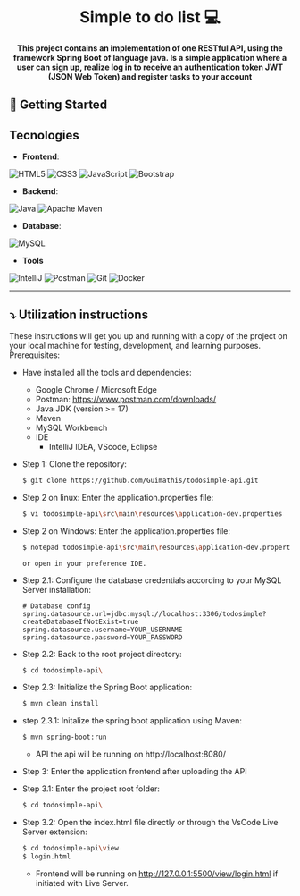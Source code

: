 
<h1 align="center" style="font-weight: bold;">Simple to do list 💻</h1>
<p align="center">
  <b>This project contains an implementation of one RESTful API, using the framework Spring Boot of language java. 
Is a simple application where a user can sign up, realize log in to receive an authentication token JWT (JSON Web Token) and register tasks to your account</b>
</p>


## 🚀 Getting Started

## Tecnologies
- **Frontend**:

![HTML5](https://img.shields.io/badge/HTML5-E34F26?style=for-the-badge&logo=html5&logoColor=white)
![CSS3](https://img.shields.io/badge/CSS3-1572B6?style=for-the-badge&logo=css3&logoColor=white)
![JavaScript](https://img.shields.io/badge/JavaScript-F7DF1E?style=for-the-badge&logo=javascript&logoColor=black)
![Bootstrap](https://img.shields.io/badge/-boostrap-0D1117?style=for-the-badge&logo=bootstrap&labelColor=0D1117)

- **Backend**:

![Java](https://img.shields.io/badge/java-%23ED8B00.svg?style=for-the-badge&logo=openjdk&logoColor=white)
![Apache Maven](https://img.shields.io/badge/apache_maven-C71A36?style=for-the-badge&logo=apachemaven&logoColor=white)

- **Database**:

![MySQL]( https://img.shields.io/badge/mysql-%2300f.svg?style=for-the-badge&logo=mysql&logoColor=white)

- **Tools**

![IntelliJ](https://img.shields.io/badge/IntelliJ_IDEA-000000.svg?style=for-the-badge&logo=intellij-idea&logoColor=white)
![Postman](https://img.shields.io/badge/Postman-FF6C37.svg?style=for-the-badge&logo=Postman&logoColor=white)
![Git](https://img.shields.io/badge/GIT-E44C30?style=for-the-badge&logo=git&logoColor=white)
![Docker](https://img.shields.io/badge/Docker-2CA5E0?style=for-the-badge&logo=docker&logoColor=white)

---

## ⤵ Utilization instructions

These instructions will get you up and running with a copy of the project on your local machine for testing, development, and learning purposes.
Prerequisites:
- Have installed all the tools and dependencies:
  - Google Chrome / Microsoft Edge
  - Postman: https://www.postman.com/downloads/
  - Java JDK (version >= 17)
  - Maven
  - MySQL Workbench
  - IDE
    - IntelliJ IDEA, VScode, Eclipse
    

- Step 1: Clone the repository:
  ```bash
  $ git clone https://github.com/Guimathis/todosimple-api.git
  ```

- Step 2 on linux: Enter the application.properties file:
  ```bash
  $ vi todosimple-api\src\main\resources\application-dev.properties
  ```
- Step 2 on Windows: Enter the application.properties file:
  ```bash
  $ notepad todosimple-api\src\main\resources\application-dev.properties
  ```
      or open in your preference IDE.


- Step 2.1: Configure the database credentials according to your MySQL Server installation:
  ```proprieties
  # Database config
  spring.datasource.url=jdbc:mysql://localhost:3306/todosimple?createDatabaseIfNotExist=true
  spring.datasource.username=YOUR_USERNAME
  spring.datasource.password=YOUR_PASSWORD
  ```
  
- Step 2.2: Back to the root project directory:
  ```bash
  $ cd todosimple-api\
  ```
  
- Step 2.3: Initialize the Spring Boot application:
  ```bash
  $ mvn clean install
  ```
- step 2.3.1: Initalize the spring boot application using Maven:
  ```bash
  $ mvn spring-boot:run
  ```
    - API the api will be running on http://localhost:8080/


- Step 3: Enter the application frontend after uploading the API

- Step 3.1: Enter the project root folder:
  ```bash
  $ cd todosimple-api\
  ```

- Step 3.2: Open the index.html file directly or through the VsCode Live Server extension:
  ```bash
  $ cd todosimple-api\view
  $ login.html
  ```

  - Frontend will be running on http://127.0.0.1:5500/view/login.html if initiated with Live Server.
